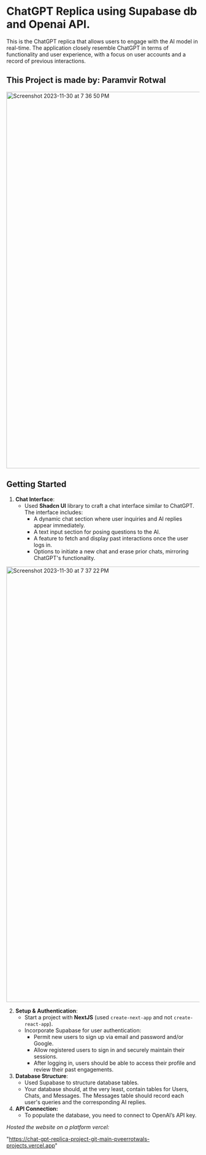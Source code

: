 <h1>ChatGPT Replica using Supabase db and Openai API.</h1>
This is the ChatGPT replica that allows users to engage with the AI model in real-time. The application closely resemble ChatGPT in terms of functionality and user experience, with a focus on user accounts and a record of previous interactions.



<h2>This Project is made by: Paramvir Rotwal</h2>



<img width="981" alt="Screenshot 2023-11-30 at 7 36 50 PM" src="https://github.com/pveerrotwal/ChatGPT-Replica-Project/assets/108364147/260cfa67-1b4b-425a-b86a-4a7bec2e0df4">

## Getting Started

1. **Chat Interface**:
    - Used **Shadcn UI** library to craft a chat interface similar to ChatGPT. The interface includes:
        - A dynamic chat section where user inquiries and AI replies appear immediately.
        - A text input section for posing questions to the AI.
        - A feature to fetch and display past interactions once the user logs in.
        - Options to initiate a new chat and erase prior chats, mirroring ChatGPT's functionality.
     
<img width="1135" alt="Screenshot 2023-11-30 at 7 37 22 PM" src="https://github.com/pveerrotwal/ChatGPT-Replica-Project/assets/108364147/5491ca6b-b425-4a20-9b12-5cb7cc562780">



2. **Setup & Authentication**:
    - Start a project with **NextJS** (used `create-next-app` and not `create-react-app`).
    - Incorporate Supabase for user authentication:
        - Permit new users to sign up via email and password and/or Google.
        - Allow registered users to sign in and securely maintain their sessions.
        - After logging in, users should be able to access their profile and review their past engagements.
3. **Database Structure**:
    - Used Supabase to structure database tables.
    - Your database should, at the very least, contain tables for Users, Chats, and Messages. The Messages table should record each user's queries and the corresponding AI replies.
4. **API Connection:**
    - To populate the database, you need to connect to OpenAI’s API key.

*Hosted the website on a platform vercel:*

"https://chat-gpt-replica-project-git-main-pveerrotwals-projects.vercel.app"

   

